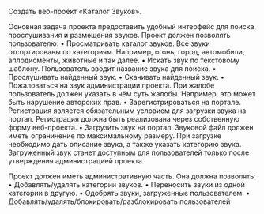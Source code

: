 Создать веб-проект «Каталог Звуков». 

Основная задача проекта предоставить удобный интерфейс для поиска, прослушивания и размещения звуков.
Проект должен позволять пользователю:
• Просматривать каталог звуков. Все звуки отсортированы по категориям. Например, огонь, 
город, автомобили, аплодисменты, животные и так далее.
• Искать звук по текстовому шаблону. Пользователь вводит название звука для поиска.
• Прослушивать найденный звук.
• Скачивать найденный звук.
• Пожаловаться на звук администрации проекта. При жалобе пользователь должен указать в
чём суть жалобы. Например, это может быть нарушение авторских прав.
• Зарегистрироваться на портале. Регистрация является обязательным условием для 
загрузки звука на портал. Регистрация должна быть реализована через собственную форму 
веб-проекта. 
• Загрузить звук на портал. Звуковой файл должен иметь ограничение по максимальному 
размеру. При загрузке необходимо дать описание звука, а также указать категорию звука. 
Загруженный звук станет доступным для пользователей только после утверждения 
администрацией проекта.

Проект должен иметь административную часть. Она должна позволять:
• Добавлять/удалять категории звуков.
• Переносить звуки из одной категории в другую.
• Одобрять звуки, загруженные пользователем.
• Добавлять/удалять/блокировать/разблокировать пользователей